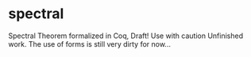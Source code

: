 # spectral
Spectral Theorem formalized in Coq, Draft! Use with caution
Unfinished work. The use of forms is still very dirty for now...

